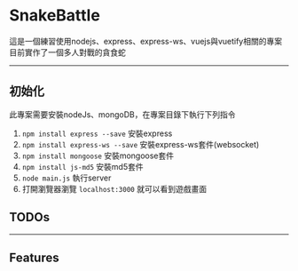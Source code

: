 # SnakeBattle

這是一個練習使用nodejs、express、express-ws、vuejs與vuetify相關的專案  
目前實作了一個多人對戰的貪食蛇

---

## 初始化

此專案需要安裝nodeJs、mongoDB，在專案目錄下執行下列指令
1. `npm install express --save` 安裝express
2. `npm install express-ws --save` 安裝express-ws套件(websocket)
3. `npm install mongoose` 安裝mongoose套件
3. `npm install js-md5` 安裝md5套件
4. `node main.js` 執行server
5. 打開瀏覽器瀏覽 `localhost:3000` 就可以看到遊戲畫面


## TODOs



---

## Features

